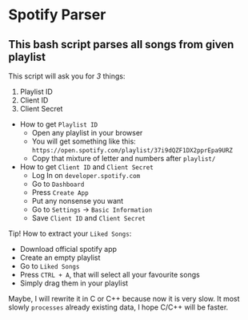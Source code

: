 # Spotify Parser

## This bash script parses all songs from given playlist

This script will ask you for *3* things:
1. Playlist ID
2. Client ID
3. Client Secret

- How to get `Playlist ID`
	- Open any playlist in your browser
	- You will get something like this: `https://open.spotify.com/playlist/37i9dQZF1DX2pprEpa9URZ`
	- Copy that mixture of letter and numbers after `playlist/`
- How to get `Client ID` and `Client Secret`
	- Log In on `developer.spotify.com`
	- Go to `Dashboard`
	- Press `Create App`
	- Put any nonsense you want
	- Go to `Settings` -> `Basic Information`
	- Save `Client ID` and `Client Secret`

Tip! How to extract your `Liked Songs`:
- Download official spotify app
- Create an empty playlist
- Go to `Liked Songs`
- Press `CTRL + A`, that will select all your favourite songs
- Simply drag them in your playlist

Maybe, I will rewrite it in C or C++ because now it is very slow.
It most slowly `processes` already existing data, I hope C/C++ will be faster.
